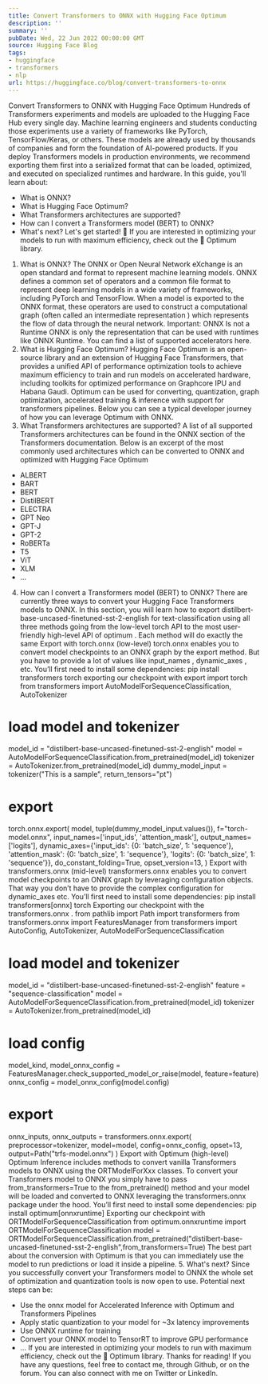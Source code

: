 ```yaml
---
title: Convert Transformers to ONNX with Hugging Face Optimum
description: ''
summary: ''
pubDate: Wed, 22 Jun 2022 00:00:00 GMT
source: Hugging Face Blog
tags:
- huggingface
- transformers
- nlp
url: https://huggingface.co/blog/convert-transformers-to-onnx
---
```


Convert Transformers to ONNX with Hugging Face Optimum
Hundreds of Transformers experiments and models are uploaded to the Hugging Face Hub every single day. Machine learning engineers and students conducting those experiments use a variety of frameworks like PyTorch, TensorFlow/Keras, or others. These models are already used by thousands of companies and form the foundation of AI-powered products.
If you deploy Transformers models in production environments, we recommend exporting them first into a serialized format that can be loaded, optimized, and executed on specialized runtimes and hardware.
In this guide, you'll learn about:
- What is ONNX?
- What is Hugging Face Optimum?
- What Transformers architectures are supported?
- How can I convert a Transformers model (BERT) to ONNX?
- What's next?
Let's get started! 🚀
If you are interested in optimizing your models to run with maximum efficiency, check out the 🤗 Optimum library.
1. What is ONNX?
The ONNX or Open Neural Network eXchange is an open standard and format to represent machine learning models. ONNX defines a common set of operators and a common file format to represent deep learning models in a wide variety of frameworks, including PyTorch and TensorFlow.
When a model is exported to the ONNX format, these operators are used to construct a computational graph (often called an intermediate representation
) which represents the flow of data through the neural network.
Important: ONNX Is not a Runtime ONNX is only the representation that can be used with runtimes like ONNX Runtime. You can find a list of supported accelerators here.
2. What is Hugging Face Optimum?
Hugging Face Optimum is an open-source library and an extension of Hugging Face Transformers, that provides a unified API of performance optimization tools to achieve maximum efficiency to train and run models on accelerated hardware, including toolkits for optimized performance on Graphcore IPU and Habana Gaudi.
Optimum can be used for converting, quantization, graph optimization, accelerated training & inference with support for transformers pipelines.
Below you can see a typical developer journey of how you can leverage Optimum with ONNX.
3. What Transformers architectures are supported?
A list of all supported Transformers architectures can be found in the ONNX section of the Transformers documentation. Below is an excerpt of the most commonly used architectures which can be converted to ONNX and optimized with Hugging Face Optimum
- ALBERT
- BART
- BERT
- DistilBERT
- ELECTRA
- GPT Neo
- GPT-J
- GPT-2
- RoBERTa
- T5
- ViT
- XLM
- …
4. How can I convert a Transformers model (BERT) to ONNX?
There are currently three ways to convert your Hugging Face Transformers models to ONNX. In this section, you will learn how to export distilbert-base-uncased-finetuned-sst-2-english for text-classification
using all three methods going from the low-level torch
API to the most user-friendly high-level API of optimum
. Each method will do exactly the same
Export with torch.onnx
(low-level)
torch.onnx enables you to convert model checkpoints to an ONNX graph by the export
method. But you have to provide a lot of values like input_names
, dynamic_axes
, etc.
You’ll first need to install some dependencies:
pip install transformers torch
exporting our checkpoint with export
import torch
from transformers import AutoModelForSequenceClassification, AutoTokenizer
# load model and tokenizer
model_id = "distilbert-base-uncased-finetuned-sst-2-english"
model = AutoModelForSequenceClassification.from_pretrained(model_id)
tokenizer = AutoTokenizer.from_pretrained(model_id)
dummy_model_input = tokenizer("This is a sample", return_tensors="pt")
# export
torch.onnx.export(
model,
tuple(dummy_model_input.values()),
f="torch-model.onnx",
input_names=['input_ids', 'attention_mask'],
output_names=['logits'],
dynamic_axes={'input_ids': {0: 'batch_size', 1: 'sequence'},
'attention_mask': {0: 'batch_size', 1: 'sequence'},
'logits': {0: 'batch_size', 1: 'sequence'}},
do_constant_folding=True,
opset_version=13,
)
Export with transformers.onnx
(mid-level)
transformers.onnx enables you to convert model checkpoints to an ONNX graph by leveraging configuration objects. That way you don’t have to provide the complex configuration for dynamic_axes
etc.
You’ll first need to install some dependencies:
pip install transformers[onnx] torch
Exporting our checkpoint with the transformers.onnx
.
from pathlib import Path
import transformers
from transformers.onnx import FeaturesManager
from transformers import AutoConfig, AutoTokenizer, AutoModelForSequenceClassification
# load model and tokenizer
model_id = "distilbert-base-uncased-finetuned-sst-2-english"
feature = "sequence-classification"
model = AutoModelForSequenceClassification.from_pretrained(model_id)
tokenizer = AutoTokenizer.from_pretrained(model_id)
# load config
model_kind, model_onnx_config = FeaturesManager.check_supported_model_or_raise(model, feature=feature)
onnx_config = model_onnx_config(model.config)
# export
onnx_inputs, onnx_outputs = transformers.onnx.export(
preprocessor=tokenizer,
model=model,
config=onnx_config,
opset=13,
output=Path("trfs-model.onnx")
)
Export with Optimum (high-level)
Optimum Inference includes methods to convert vanilla Transformers models to ONNX using the ORTModelForXxx
classes. To convert your Transformers model to ONNX you simply have to pass from_transformers=True
to the from_pretrained()
method and your model will be loaded and converted to ONNX leveraging the transformers.onnx package under the hood.
You’ll first need to install some dependencies:
pip install optimum[onnxruntime]
Exporting our checkpoint with ORTModelForSequenceClassification
from optimum.onnxruntime import ORTModelForSequenceClassification
model = ORTModelForSequenceClassification.from_pretrained("distilbert-base-uncased-finetuned-sst-2-english",from_transformers=True)
The best part about the conversion with Optimum is that you can immediately use the model
to run predictions or load it inside a pipeline.
5. What's next?
Since you successfully convert your Transformers model to ONNX the whole set of optimization and quantization tools is now open to use. Potential next steps can be:
- Use the onnx model for Accelerated Inference with Optimum and Transformers Pipelines
- Apply static quantization to your model for ~3x latency improvements
- Use ONNX runtime for training
- Convert your ONNX model to TensorRT to improve GPU performance
- …
If you are interested in optimizing your models to run with maximum efficiency, check out the 🤗 Optimum library.
Thanks for reading! If you have any questions, feel free to contact me, through Github, or on the forum. You can also connect with me on Twitter or LinkedIn.